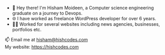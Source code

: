 - 👋 Hey there! I'm Hisham Moideen, a Computer science engineering graduate on a journey to Devops.
- 🌐 I have worked as freelance WordPress developer for over 6 years.
- 👨‍💻 Worked for several websites including news agencies, businesses, portfolios etc.

📫 Email me at hisham@hishcodes.com
<br>
My website: https://hishcodes.com
